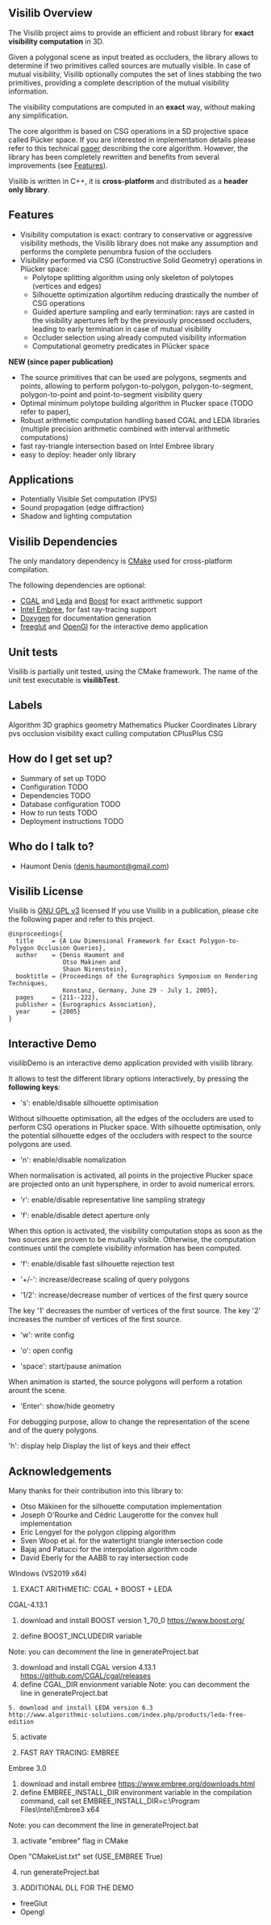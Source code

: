 ## Visilib Overview 

The Visilib project aims to provide an efficient and robust library for **exact visibility computation** in 3D.

Given a polygonal scene as input treated as occluders, the library allows to determine if two primitives called sources are mutually visible. In case of mutual visibility, Visilib optionally computes the set of lines stabbing the two primitives, providing a complete description of the mutual visibility information. 

The visibility computations are computed in an **exact** way, without making any simplification.

The core algorithm is based on CSG operations in a 5D projective space called Pücker space. If you are interested in implementation details please refer to this technical [paper](https://github.com/dhaumont/visilib/blob/main/paper/paper_egsr_2005.pdf) describing the core algorithm.
However, the library has been completely rewritten and benefits from several improvements (see [Features](https://github.com/dhaumont/visilib#Features)).

Visilib is written in C++, it is **cross-platform** and distributed as a **header only library**.

## Features 

- Visibility computation is exact:  contrary to conservative or aggressive visibility methods, the Visilib library does not make any assumption and performs the complete penumbra fusion of the occluders 
- Visibility performed via CSG (Constructive Solid Geometry) operations in Plücker space:
     - Polytope splitting algorithm using only skeleton of polytopes (vertices and edges)
     - Silhouette optimization algortihm reducing drastically the number of CSG operations
     - Guided aperture sampling and early termination: rays are casted in the visibility apertures left by the previously processed occluders, leading to early termination in case of mutual visibility
     - Occluder selection using already computed visibility information
     - Computational geometry predicates in Plücker space

**NEW (since paper publication)**

- The source primitives that can be used are polygons, segments and points, allowing to perform polygon-to-polygon, polygon-to-segment, polygon-to-point and point-to-segment visibility query
- Optimal minimum polytope building algorithm in Plucker space (TODO refer to paper),
- Robust arithmetic computation handling based CGAL and LEDA libraries  (multiple precision arithmetic combined with interval arithmetic computations)
- fast ray-triangle intersection based on Intel Embree library
- easy to deploy: header only library

## Applications
- Potentially Visible Set computation (PVS)
- Sound propagation (edge diffraction)
- Shadow and lighting computation

## Visilib Dependencies

The only mandatory dependency is [CMake](https://cmake.org/) used for cross-platform compilation.

The following dependencies are optional: 
- [CGAL](https://www.cgal.org/) and [Leda](https://www.algorithmic-solutions.com/index.php/products/leda-for-c) and [Boost](https://www.boost.org/) for exact arithmetic support
- [Intel Embree](https://www.embree.org), for fast ray-tracing support
- [Doxygen](https://www.doxygen.nl/index.html) for documentation generation
- [freeglut](http://freeglut.sourceforge.net/) and [OpenGl](https://www.opengl.org/) for the interactive demo application

##  Unit tests 

Visilib is partially unit tested, using the CMake framework.
The name of the unit test executable is **visilibTest**.

## Labels
Algorithm 3D graphics geometry Mathematics Plucker Coordinates Library pvs occlusion visibility exact culling computation CPlusPlus CSG


## How do I get set up? 

* Summary of set up
TODO 
* Configuration
TODO 
* Dependencies
TODO 
* Database configuration
TODO 
* How to run tests
TODO 
* Deployment instructions
TODO 



## Who do I talk to? 

* Haumont Denis (denis.haumont@gmail.com)


## Visilib License 
Visilib is [GNU GPL v3](https://www.gnu.org/licenses/gpl-3.0) licensed
If you use Visilib in a publication, please cite the following paper and refer to this project.
```
@inproceedings{
  title     = {A Low Dimensional Framework for Exact Polygon-to-Polygon Occlusion Queries},
  author    = {Denis Haumont and
               Otso Makinen and
               Shaun Nirenstein}, 
  booktitle = {Proceedings of the Eurographics Symposium on Rendering Techniques,
               Konstanz, Germany, June 29 - July 1, 2005},
  pages     = {211--222},
  publisher = {Eurographics Association},
  year      = {2005}
}
```


##  Interactive Demo 

visilibDemo is an interactive demo application provided with visilib library.

It allows to test the different library options interactively, by pressing the **following keys**:

- 's': enable/disable silhouette optimisation

Without silhouette optimisation, all the edges of the occluders are used to perform CSG operations in Plucker space.
With silhouette optimisation, only the potential silhouette edges of the occluders with respect to the source polygons are used.

- 'n': enable/disable nomalization

When normalisation is activated, all points in the projective Plucker space are projected onto an unit hypersphere, in order to avoid numerical errors.

- 'r': enable/disable representative line sampling strategy
  
  
- 'f': enable/disable detect aperture only

When this option is activated, the visibility computation stops as soon as the two sources are proven to be mutually visible. Otherwise, the computation continues until the complete visibility information has been computed.
 
 
- 'f': enable/disable fast silhouette rejection test
 
- '+/-': increase/decrease scaling of query polygons



- '1/2': increase/decrease number of vertices of the first query source

The  key '1' decreases the number of vertices of the first source.
The  key '2' increases the number of vertices of the first source.

- 'w': write config

- 'o': open config

- 'space': start/pause animation

When animation is started, the source polygons will perform a rotation arount the scene.

- 'Enter': show/hide geometry

For debugging purpose, allow to change the representation of the scene and of the query polygons. 

'h': display help
Display the list of keys and their effect



## Acknowledgements

Many thanks for their contribution into this library to:
- Otso Mäkinen for the silhouette computation implementation
- Joseph O'Rourke and Cédric Laugerotte for the convex hull implementation
- Eric Lengyel for the polygon clipping algorithm
- Sven Woop et al. for the watertight triangle intersection code
- Bajaj and Patucci for the interpolation algorithm code
- David Eberly for the AABB to ray intersection code


WIndows (VS2019 x64)


1) EXACT ARITHMETIC: CGAL + BOOST + LEDA

CGAL-4.13.1
   1. download and install BOOST version 1_70_0
https://www.boost.org/
   
   2. define BOOST_INCLUDEDIR variable
   
Note: you can decomment the line in generateProject.bat
   
   3. download and install CGAL version 4.13.1
   https://github.com/CGAL/cgal/releases
   4. define CGAL_DIR envionment variable
Note: you can decomment the line in generateProject.bat
 

	5. download and install LEDA version 6.3
	http://www.algorithmic-solutions.com/index.php/products/leda-free-edition
 
 
   5. activate   


2) FAST RAY TRACING: EMBREE


Embree 3.0
   1. download and install embree
     https://www.embree.org/downloads.html
   2. define EMBREE_INSTALL_DIR environment variable
       in the compilation command, call 
	   set EMBREE_INSTALL_DIR=c:\Program Files\Intel\Embree3 x64
   
   Note: you can decomment the line in generateProject.bat
   
   3. activate "embree" flag in CMake
   
   Open "CMakeList.txt"
   set (USE_EMBREE True)

   4. run generateProject.bat
   
   
3) ADDITIONAL DLL FOR THE DEMO
 - freeGlut
 - Opengl
 
